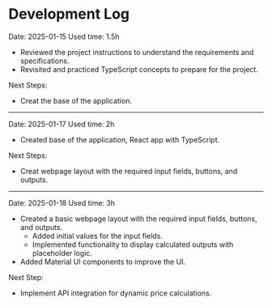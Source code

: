 # Development Log

Date: 2025-01-15
Used time: 1.5h

- Reviewed the project instructions to understand the requirements and specifications.
- Revisited and practiced TypeScript concepts to prepare for the project.

Next Steps:
- Creat the base of the application.

-----------------------------------------------------------------------------------------

Date: 2025-01-17
Used time: 2h

- Created base of the application, React app with TypeScript.

Next Steps:
- Creat webpage layout with the required input fields, buttons, and outputs.

-----------------------------------------------------------------------------------------

Date: 2025-01-18
Used time: 3h

- Created a basic webpage layout with the required input fields, buttons, and outputs.
  - Added initial values for the input fields.
  - Implemented functionality to display calculated outputs with placeholder logic.
- Added Material UI components to improve the UI.

Next Step:
- Implement API integration for dynamic price calculations.
